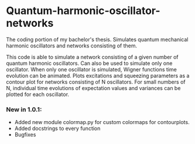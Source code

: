 # Quantum-harmonic-oscillator-networks
The coding portion of my bachelor's thesis. Simulates quantum
mechanical harmonic oscillators and networks consisting of them.

This code is able to simulate a network consisting of a given number of
quantum harmonic oscillators. Can also be used to simulate only one
oscillator. When only one oscillator is simulated, Wigner functions time
evolution can be animated. Plots excitations and squeezing parameters as a
contour plot for networks consisting of N oscillators. For small numbers
of N, individual time evolutions of expectation values and variances can
be plotted for each oscillator.

### New in 1.0.1:
- Added new module colormap.py for custom colormaps for contourplots.
- Added docstrings to every function
- Bugfixes
